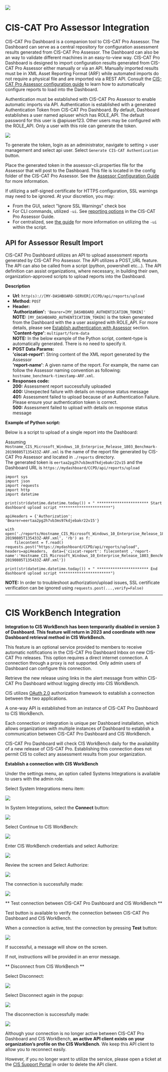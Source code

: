 ![](http://i.imgur.com/5yZfZi5.jpg)


# CIS-CAT Pro Assessor Integration #

CIS-CAT Pro Dashboard is a companion tool to CIS-CAT Pro Assessor. The Dashboard can serve as a central repository for configuration assessment results generated from CIS-CAT Pro Assessor. The Dashboard can also be an way to validate different machines in an easy-to-view way. CIS-CAT Pro Dashboard is designed to import configuration results generated from CIS-CAT Pro Assessor either manually or via an API. Manually imported results must be in XML Asset Reporting Format (ARF) while automated imports do not require a physical file and are imported via a REST API. Consult the [CIS-CAT Pro Assessor configuration guide](https://ccpa-docs.readthedocs.io/en/latest/Configuration%20Guide/#cis-cat-pro-dashboard-integration) to learn how to automatically configure reports to load into the Dashboard.

Authentication must be established with CIS-CAT Pro Assessor to enable automatic imports via API. Authentication is established with a generated Authentication Token from CIS-CAT Pro Dashboard. By default, Dashboard establishes a user named apiuser which has ROLE_API.  The default password for this user is @apiuser123. Other users may be configured with the ROLE_API. Only a user with this role can generate the token.

![](http://i.imgur.com/l2HSbC1.png)

To generate the token, login as an administrator, navigate to setting > user management and select api user. Select `Generate CIS-CAT Authentication` button. 

Place the generated token in the assessor-cli.properties file for the Assessor that will post to the Dashboard. This file is located in the config folder of the CIS-CAT Pro Assessor. See the [Assessor Configuration Guide](https://ccpa-docs.readthedocs.io/en/latest/Configuration%20Guide/#cis-cat-pro-dashboard-integration) for more information.

If utilizing a self-signed certificate for HTTPS configuration, SSL warnings may need to be ignored. At your discretion, you may:

- From the GUI, select "Ignore SSL Warnings" check box 
- For CLI commands, utilized `-ui`. See [reporting options](https://ccpa-docs.readthedocs.io/en/latest/User%20Guide%20-%20Assessor/#command-line-interface-cli) in the CIS-CAT Pro Assessor Guide. 
- For centralized, see [the guide](https://ccpa-docs.readthedocs.io/en/latest/Configuration%20Guide/#centralized-windows) for more information on utilizing the `-ui` within the script. 
  

## API for Assessor Result Import ##

CIS-CAT Pro Dashboard utilizes an API to upload assessment reports generated by CIS-CAT Pro Assessor. The API utilizes a POST_URL feature. The API can also be called from a script (python, powershell etc...). The API definition can assist organizations, where necessary, in building their own, organization-approved scripts to upload reports into the Dashboard.

**Description**


- **Url**: ```http(s)://[MY-DASHBOARD-SERVER]/CCPD/api/reports/upload```
- **Method:** ```POST```
- **Header:** <br/>
  **'Authorization':** ```'Bearer=[MY_DASHBOARD_AUTHENTICATION_TOKEN]'``` <br/>
  **NOTE:** ```[MY_DASHBOARD_AUTHENTICATION_TOKEN]``` is the token generated from the Dashboard with the a user assigned with ROLE_API. For more details, please see [Establish authentication with Assessor](#establishAuthWithAssessor) section.<br/>
  **'Content-type'**: ```multipart/form-data``` <br/>
  **NOTE:** In the below example of the Python script, content-type is automatically generated. There is no need to specify it.
- **POST Data Params:** <br/>
  **'ciscat-report'**: String content of the XML report generated by the Assessor <br/>
  **'report-name'**: A given name of the report. For example, the name can follow the Assessor naming convention as following: ```hostname_benchmark-timestamp-ARF.xml```.
- **Responses code:** <br/>
  **200:** Assessment report successfully uploaded<br/>
  **400:** Unexpected failure with details on response status message<br/>
  **401:** Assessment failed to upload because of an Authentication Failure.  Please ensure your authentication token is correct. <br/>
  **500:** Assessment failed to upload with details on response status message

**Example of Python script:**

Below is a script to upload of a single report into the Dashboard:

Assuming ```Hostname_CIS_Microsoft_Windows_10_Enterprise_Release_1803_Benchmark-20190805T135433Z-ARF.xml``` is the name of the report file generated by CIS-CAT Pro Assessor and located in ```./reports``` directory.<br/>The generated token is ```eertaa2pg2h7vb3ms97kdjebakr22v15``` and the Dashboard URL is ```https://mydashboard/CCPD/api/reports/upload```


	import sys
	import json
	import requests
	import http
	import datetime
	
	print(str(datetime.datetime.today()) + " *********************** Start dashboard upload script ***********************")
	
	apiHeaders = {'Authorization': 'Bearer=eertaa2pg2h7vb3ms97kdjebakr22v15'}
	
	with open('./reports/Hostname_CIS_Microsoft_Windows_10_Enterprise_Release_1803_Benchmark-20190805T135433Z-ARF.xml', 'rb') as f:
	    filecontent = f.read()
	requests.post("https://mydashboard/CCPD/api/reports/upload", headers=apiHeaders,  data={'ciscat-report': filecontent ,'report-name':'Hostname_CIS_Microsoft_Windows_10_Enterprise_Release_1803_Benchmark-20190805T135433Z-ARF.xml'})

	print(str(datetime.datetime.today()) + " *********************** End dashboard upload script ***********************")

**NOTE:** In order to troubleshoot authorization/upload issues, SSL certificate verification can be ignored using ```requests.post(...,verify=False)```


------------------

# CIS WorkBench Integration #

**Integration to CIS WorkBench has been temporarily disabled in version 3 of Dashboard. This feature will return in 2023 and coordinate with new Dashboard retrieval method in CIS WorkBench.**


This feature is an optional service provided to members to receive automatic notifications in the CIS-CAT Pro Dashboard Inbox on new CIS-CAT Pro releases. This option requires a direct internet connection. A connection through a proxy is not supported. Only admin users of Dashboard can configure this connection.

Retrieve the new release using links in the alert message from within CIS-CAT Pro Dashboard without logging directly into CIS WorkBench.

CIS utilizes [OAuth 2.0](https://oauth.net/2/) authorization framework to establish a connection between the two applications.

A one-way API is established from an instance of CIS-CAT Pro Dashboard to CIS WorkBench.

Each connection or integration is unique per Dashboard installation, which allows organizations with multiple instances of Dashboard to establish a communication between CIS-CAT Pro Dashboard and CIS WorkBench.

CIS-CAT Pro Dashboard will check CIS WorkBench daily for the availability of a new release of CIS-CAT Pro. Establishing this connection does not permit CIS to collect any assessment results from your organization.

**Establish a connection with CIS WorkBench**

Under the settings menu, an option called Systems Integrations is available to users with the admin role.

Select System Integrations menu item:

![](https://i.imgur.com/HfHZQ0g.png)

In System Integrations, select the **Connect** button:

![](https://i.imgur.com/PG4AxDt.png)

Select Continue to CIS WorkBench:

![](https://i.imgur.com/9ylrwiY.png)

Enter CIS WorkBench credentials and select Authorize:

![](https://i.imgur.com/EFYFETG.png)

Review the screen and Select Authorize:

![](https://i.imgur.com/3A2tpw4.png)


The connection is successfully made:

![](https://i.imgur.com/vIyIvw1.png)


** Test connection between CIS-CAT Pro Dashboard and CIS WorkBench **

Test button is available to verify the connection between CIS-CAT Pro Dashboard and CIS WorkBench.

When a connection is active, test the connection by pressing **Test** button:

![](https://i.imgur.com/gCZYSfw.png)

If successful, a message will show on the screen.

If not, instructions will be provided in an error message.

** Disconnect from CIS WorkBench **

Select Disconnect:

![](https://i.imgur.com/11eJySi.png)

Select Disconnect again in the popup:

![](https://i.imgur.com/Zej4j5f.png)

The disconnection is successfully made:

![](https://i.imgur.com/vF4arRf.png)


Although your connection is no longer active between CIS-CAT Pro Dashboard and CIS WorkBench, **an active API client exists on your organization’s profile on the CIS WorkBench**. We keep this API client to allow you to reconnect easily.
 
However, if you no longer want to utilize the service, please open a ticket at the [CIS Support Portal](https://www.cisecurity.org/support/) in order to delete the API client.

